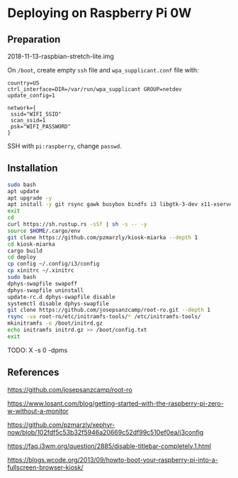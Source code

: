 # Deploying on Raspberry Pi 0W

## Preparation

2018-11-13-raspbian-stretch-lite.img

On `/boot`, create empty `ssh` file and `wpa_supplicant.conf` file with:

```text
country=US
ctrl_interface=DIR=/var/run/wpa_supplicant GROUP=netdev
update_config=1

network={
 ssid="WIFI_SSID"
 scan_ssid=1
 psk="WIFI_PASSWORD"
}
```

SSH with `pi:raspberry`, change `passwd`.

## Installation

```bash
sudo bash
apt update
apt upgrade -y
apt install -y git rsync gawk busybox bindfs i3 libgtk-3-dev x11-xserver-utils unclutter libssl-dev libsoup2.4-dev
exit
cd
curl https://sh.rustup.rs -sSf | sh -s -- -y
source $HOME/.cargo/env
git clone https://github.com/pzmarzly/kiosk-miarka --depth 1
cd kiosk-miarka
cargo build
cd deploy
cp config ~/.config/i3/config
cp xinitrc ~/.xinitrc
sudo bash
dphys-swapfile swapoff
dphys-swapfile uninstall
update-rc.d dphys-swapfile disable
systemctl disable dphys-swapfile
git clone https://github.com/josepsanzcamp/root-ro.git --depth 1
rsync -va root-ro/etc/initramfs-tools/* /etc/initramfs-tools/
mkinitramfs -o /boot/initrd.gz
echo initramfs initrd.gz >> /boot/config.txt
exit
```

TODO: X -s 0 -dpms

## References

https://github.com/josepsanzcamp/root-ro

https://www.losant.com/blog/getting-started-with-the-raspberry-pi-zero-w-without-a-monitor

https://github.com/pzmarzly/xephyr-now/blob/102fdf5c53b32f5946a20669c52df99c510ef0ea/i3config

https://faq.i3wm.org/question/2885/disable-titlebar-completely.1.html

https://blogs.wcode.org/2013/09/howto-boot-your-raspberry-pi-into-a-fullscreen-browser-kiosk/
